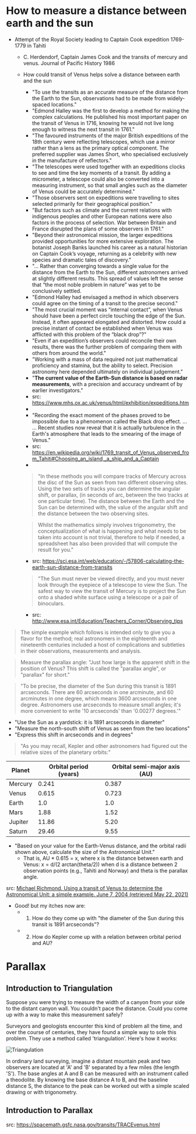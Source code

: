# How to measure a distance between earth and the sun
  * Attempt of the Royal Society leading to Captain Cook expedition 1769-1779 in Tahiti
    * C. Herdendorf, Captain James Cook and the transits of mercury and venus. Journal of Pacific History 1986
    * How could transit of Venus helps solve a distance between earth and the sun
      * "To use the transits as an accurate measure of the distance from the Earth to the Sun, observations had to be made from widely-spaced locations."
      * "Edmond Halley was the first to develop a method for making the complex calculations. He published his most important paper on the transit of Venus in 1716, knowing he would not live long enough to witness the next transit in 1761."
      * "The favoured instruments of the major British expeditions of the 18th century were reflecting telescopes, which use a mirror rather than a lens as the primary optical component. The preferred supplier was James Short, who specialised exclusively in the manufacture of reflectors."
      * "The telescopes were used together with an expeditions clocks to see and time the key moments of a transit. By adding a micrometer, a telescope could also be converted into a measuring instrument, so that small angles such as the diameter of Venus could be accurately determined."
      * "Those observers sent on expeditions were travelling to sites selected primarily for their geographical position." 
      * "But factors such as climate and the current relations with indigenous peoples and other European nations were also factors in the process of selection. War between Britain and France disrupted the plans of some observers in 1761." 
      * "Beyond their astronomical mission, the larger expeditions provided opportunities for more extensive exploration. The botanist Joseph Banks launched his career as a natural historian on Captain Cook’s voyage, returning as a celebrity with new species and dramatic tales of discovery."
      * "... Rather than converging towards a single value for the distance from the Earth to the Sun, different astronomers arrived at slightly different results. This spread of values left the sense that “the most noble problem in nature” was yet to be conclusively settled.
      * "Edmond Halley had envisaged a method in which observers could agree on the timing of a transit to the precise second." 
      * "The most crucial moment was “internal contact”, when Venus should have been a perfect circle touching the edge of the Sun. Instead, it often appeared elongated and distorted. How could a precise instant of contact be established when Venus was afflicted with this problem of the “black drop”?"
      * "Even if an expedition’s observers could reconcile their own results, there was the further problem of comparing them with others from around the world."
      * "Working with a mass of data required not just mathematical proficiency and stamina, but the ability to select. Precision astronomy here depended ultimately on individual judgement."
      * "**The current value of the Earth-Sun distance is based on radar measurements**, with a precision and accuracy undreamt of by earlier investigators."
      * src: https://www.mhs.ox.ac.uk/venus/html/exhibition/expeditions.htm
      * 
      * "Recording the exact moment of the phases proved to be impossible due to a phenomenon called the Black drop effect. ...  ... Recent studies now reveal that it is actually turbulence in the Earth's atmosphere that leads to the smearing of the image of Venus."
      * src: https://en.wikipedia.org/wiki/1769_transit_of_Venus_observed_from_Tahiti#Choosing_an_island,_a_ship_and_a_Captain
      * 
      
      > "In these methods you will compare tracks of Mercury across the disc of the Sun as seen from two different observing sites. Using the two sets of tracks you can determine the angular shift, or parallax, (in seconds of arc, between the two tracks at one particular time). The distance between the Earth and the Sun can be determined with, the value of the angular shift and the distance between the two observing sites.

      > Whilst the mathematics simply involves trigonometry, the conceptualization of what is happening and what needs to be taken into account is not trivial, therefore to help if needed, a spreadsheet has also been provided that will compute the result for you."
      * src: https://sci.esa.int/web/education/-/57806-calculating-the-earth-sun-distance-from-transits

      > "The Sun must never be viewed directly, and you must never look through the eyepiece of a telescope to view the Sun.
      > The safest way to view the transit of Mercury is to project the Sun onto a shaded white surface using a telescope or a pair of binoculars.
      * src: http://www.esa.int/Education/Teachers_Corner/Observing_tips


> The simple example which follows is intended only to give you a flavor for the method; real astronomers in the eighteenth and nineteenth centuries included a host of complications and subtleties in their observations, measurements and analysis.

> Measure the parallax angle: "Just how large is the apparent shift in the position of Venus? This shift is called the "parallax angle", or "parallax" for short."

> "To be precise, the diameter of the Sun during this transit is 1891 arcseconds. There are 60 arcseconds in one arcminute, and 60 arcminutes in one degree, which means 3600 arcseconds in one degree. Astronomers use arcseconds to measure small angles; it's more convenient to write '10 arcseconds' than '0.00277 degrees.'"

  * "Use the Sun as a yardstick: it is 1891 arcseconds in diameter"
  * "Measure the north-south shift of Venus as seen from the two locations"
  * "Express this shift in arcseconds and in degrees"

> "As you may recall, Kepler and other astronomers had figured out the relative sizes of the planetary orbits:"

| Planet    | Orbital period (years)|  Orbital semi-major axis (AU)| 
|-----------|----------------|--------------------------|
|  Mercury  |   0.241        |       0.387              |
|  Venus    |   0.615        |       0.723              |    
|  Earth    |   1.0          |       1.0                |
|  Mars     |   1.88         |       1.52               |
|  Jupiter  |  11.86         |       5.20               |
|  Saturn   |  29.46         |       9.55               |

  * "Based on your value for the Earth-Venus distance, and the orbital radii shown above, calculate the size of the Astronomical Unit."
    * That is, AU * 0.615 = x, where x is the distance between earth and Venus: x = d/(2 arctan(theta/2)) when d is a distance between 2 observation points (e.g., Tahiti and Norway) and theta is the parallax angle. 

src: [Michael Richmond. Using a transit of Venus to determine the Astronomical Unit: a simple example. June 7, 2004 (retrieved May 22, 2021)](http://spiff.rit.edu/classes/phys445/gettys/venus_ex/venus_ex.html)
  * Good! but my itches now are:
    * 1. How do they come up with "the diameter of the Sun during this transit is 1891 arcseconds"?
    * 2. How do Kepler come up with a relation between orbital period and AU?

# Parallax

## Introduction to Triangulation

Suppose you were trying to measure the width of a canyon from your side to the distant canyon wall. You couldn't pace the distance. Could you come up with a way to make this measurement safely?

Surveyors and geologists encounter this kind of problem all the time, and over the course of centuries, they have found a simple way to sole this problem. They use a method called 'triangulation'. Here's how it works:

![Triangulation]()

In ordinary land surveying, imagine a distant mountain peak and two observers are located at 'A' and 'B' separated by a few miles (the length 'S'). The base angles at A and B can be measured with an instrument called a theodolite. By knowing the base distance A to B, and the baseline distance S, the distance to the peak can be worked out with a simple scaled drawing or with trigonometry.

## Introduction to Parallax

src: https://spacemath.gsfc.nasa.gov/transits/TRACEvenus.html
